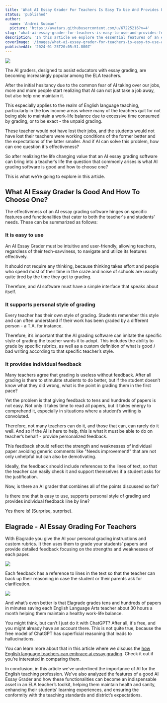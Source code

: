 ```yaml
---
title: 'What AI Essay Grader For Teachers Is Easy To Use And Provides Feedback'
status: 'published'
author:
  name: 'Andrei Sucman'
  picture: 'https://avatars.githubusercontent.com/u/67225216?v=4'
slug: 'what-ai-essay-grader-for-teachers-is-easy-to-use-and-provides-feedback'
description: 'In this article we explore the essential features of an effective AI essay grader, highlighting the core functionality and crucial effect it has on both students and teachers. Read how AI graders can revolutionize teaching, help retain educators, and improve student outcomes while meeting teaching standards and district expectations.'
coverImage: '/images/what-ai-essay-grader-for-teachers-is-easy-to-use-and-provides-feedback-Q1Mj.webp'
publishedAt: '2024-01-25T20:05:51.800Z'
---
```


![](/images/what-ai-essay-grader-for-teachers-is-easy-to-use-and-provides-feedback-I2OT.webp)

The AI graders, designed to assist educators with essay grading, are becoming increasingly popular among the ELA teachers. 

After the initial hesitancy due to the common fear of AI taking over our jobs, more and more people start realizing that AI can not just take a job away, but also help one maintain it. 

This especially applies to the realm of English language teaching, particularly in the low income areas where many of the teachers quit for not being able to maintain a work-life balance due to excessive time consumed by grading, or to be exact - the unpaid grading.

These teacher would not have lost their jobs, and the students would not have lost their teachers were working conditions of the former better and the expectations of the latter smaller. And if AI can solve this problem, how can one question it's effectiveness?

So after realizing the life changing value that an AI essay grading software can bring into a teacher’s life the question that commonly arises is what AI grading software is good and how to choose one?

This is what we’re going to explore in this article.

## What AI Essay Grader Is Good And How To Choose One?

The effectiveness of an AI essay grading software hinges on specific features and functionalities that cater to both the teacher's and students' needs. These can be summarized as follows:

### It is easy to use

An AI Essay Grader must be intuitive and user-friendly, allowing teachers, regardless of their tech-savviness, to navigate and utilize its features effectively. 

It should not require any thinking, because thinking takes effort and people who spend most of their time in the craze and noise of schools are usually quite tired by the time they get to grading. 

Therefore, and AI software must have a simple interface that speaks about itself.

### It supports personal style of grading

Every teacher has their own style of grading. Students remember this style and can often understand if their work has been graded by a different person - a T.A. for instance. 

Therefore, it’s important that the AI grading software can imitate the specific style of grading the teacher wants it to adopt. This includes the ability to grade by specific rubrics, as well as a custom definition of what is good / bad writing according to that specific teacher’s style. 

### It provides individual feedback

Many teachers agree that grading is useless without feedback. After all grading is there to stimulate students to do better, but if the student doesn’t know what they did wrong, what is the point in grading them in the first pace? 

Yet the problem is that giving feedback to tens and hundreds of papers is not easy. Not only it takes time to read all papers, but it takes energy to comprehend it, especially in situations where a student’s writing is convoluted. 

Therefore, not many teachers can do it, and those that can, can rarely do it well. And so if the AI is here to help, this is what it must be able to do on teacher’s behalf - provide personalized feedback. 

This feedback should reflect the strength and weaknesses of individual paper avoiding generic comments like "Needs improvement!" that are not only unhelpful but can also be demotivating.

Ideally, the feedback should include references to the lines of text, so that the teacher can easily check it and support themselves if a student asks for the justification.

Now, is there an AI grader that combines all of the points discussed so far? 

Is there one that is easy to use, supports personal style of grading and provides individual feedback line by line?

Yes there is! (Surprise, surprise).

## Elagrade - AI Essay Grading For Teachers

With Elagrade you give the AI your personal grading instructions and custom rubrics. It then uses them to grade your students’ papers and provide detailed feedback focusing on the strengths and weaknesses of each paper. 

![](/images/elagrade-ai-essay-grader-grading-criteria-g2NT.webp)

Each feedback has a reference to lines in the text so that the teacher can back up their reasoning in case the student or their parents ask for clarification.

![](/images/elagrade-ai-essay-grader-report-example-g2MT.webp)

And what’s even better is that Elagrade grades tens and hundreds of papers in minutes saving each English Language Arts teacher about 30 hours a month helping them maintain a healthy work-life balance.

You might think, but can’t I just do it with ChatGPT? After all, it's free, and you might already have an account there. This is not quite true, because the free model of ChatGPT has superficial reasoning that leads to hallucinations. 

You can learn more about that in this article where we discuss the [how English language teachers can embrace ai essay grading](https://elagrade.com/blog/how-ela-teachers-can-embrace-ai-essay-grading). Check it out if you’re interested in comparing them.

In conclusion, in this article we’ve underlined the importance of AI for the English teaching profession. We've also analyzed the features of a good AI Essay Grader and how these functionalities can become an indispensable asset in an ELA teacher’s toolkit, helping them maintain health and sanity, enhancing their students' learning experiences, and ensuring the conformity with the teaching standards and district’s expectations.